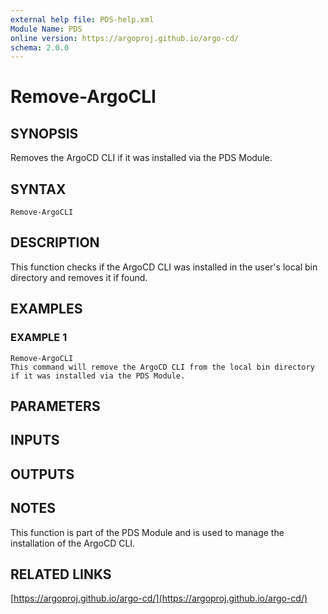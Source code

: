 ```yaml
---
external help file: PDS-help.xml
Module Name: PDS
online version: https://argoproj.github.io/argo-cd/
schema: 2.0.0
---
```


# Remove-ArgoCLI

## SYNOPSIS
Removes the ArgoCD CLI if it was installed via the PDS Module.

## SYNTAX

```
Remove-ArgoCLI
```

## DESCRIPTION
This function checks if the ArgoCD CLI was installed in the user's local bin directory and removes it if found.

## EXAMPLES

### EXAMPLE 1
```
Remove-ArgoCLI
This command will remove the ArgoCD CLI from the local bin directory if it was installed via the PDS Module.
```

## PARAMETERS

## INPUTS

## OUTPUTS

## NOTES
This function is part of the PDS Module and is used to manage the installation of the ArgoCD CLI.

## RELATED LINKS

[https://argoproj.github.io/argo-cd/](https://argoproj.github.io/argo-cd/)

